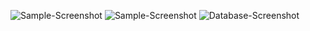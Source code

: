 ![Sample-Screenshot](<img width="1082" alt="Screenshot 2021-06-22 at 8 15 36 PM" src="https://user-images.githubusercontent.com/66865426/122946504-086fd000-d397-11eb-8f76-c9d7985ade0a.png">)
![Sample-Screenshot](<img width="1083" alt="Screenshot 2021-06-22 at 8 15 47 PM" src="https://user-images.githubusercontent.com/66865426/122946834-5389e300-d397-11eb-9683-5154dea5bdec.png">)
![Database-Screenshot](<img width="1082" alt="Screenshot 2021-06-22 at 8 16 02 PM" src="https://user-images.githubusercontent.com/66865426/122947040-79af8300-d397-11eb-8198-d603598d6497.png">)